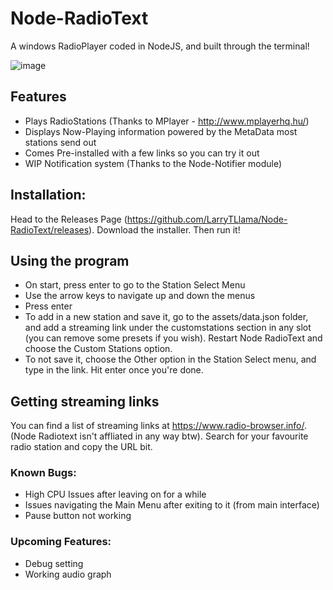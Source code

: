 # Node-RadioText
A windows RadioPlayer coded in NodeJS, and built through the terminal!

![image](https://user-images.githubusercontent.com/79579625/170117700-ea07bf1b-77eb-40dc-8e00-08c6fa117a66.png)


## Features
- Plays RadioStations (Thanks to MPlayer - http://www.mplayerhq.hu/)
- Displays Now-Playing information powered by the MetaData most stations send out
- Comes Pre-installed with a few links so you can try it out
- WIP Notification system (Thanks to the Node-Notifier module)

## Installation:
Head to the Releases Page (https://github.com/LarryTLlama/Node-RadioText/releases). 
Download the installer. Then run it!

## Using the program
- On start, press enter to go to the Station Select Menu
- Use the arrow keys to navigate up and down the menus
- Press enter
- To add in a new station and save it, go to the assets/data.json folder, and add a streaming link under the customstations section in any slot (you can remove some presets if you wish). Restart Node RadioText and choose the Custom Stations option.
- To not save it, choose the Other option in the Station Select menu, and type in the link. Hit enter once you're done.

## Getting streaming links
You can find a list of streaming links at https://www.radio-browser.info/. (Node Radiotext isn't affliated in any way btw).
Search for your favourite radio station and copy the URL bit.

### Known Bugs:
- High CPU Issues after leaving on for a while
- Issues navigating the Main Menu after exiting to it (from main interface)
- Pause button not working

### Upcoming Features:
- Debug setting
- Working audio graph
